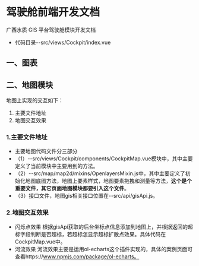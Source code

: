 # 驾驶舱前端开发文档

广西水质 GIS 平台驾驶舱模块开发文档

- 代码目录--src/views/Cockpit/index.vue

## 一、图表


## 二、地图模块

地图上实现的交互如下：

1. 主要文件地址
2. 地图交互效果

### 1.主要文件地址

- 主要地图代码文件分三部分
- （1）--src/views/Cockpit/components/CockpitMap.vue模块中，其中主要定义了当前模块中主要用到的方法。
- （2）--src/map/map2d/mixins/OpenlayersMixin.js中，其中主要定义了初始化地图底图方法，地图上要素样式，地图要素拖拽和测量等方法，**这个是个重要文件，其它页面地图模块都要引入这个文件**。
- （3）接口文件，地图gis相关接口位置在--src/api/gisApi.js。

### 2.地图交互效果

- 闪烁点效果
根据gisApi获取的后台坐标点信息添加到地图上，并根据返回的超标字段判断是否超标，若超标怎显示超标扩散点效果。具体代码在CockpitMap.vue中。
- 河流效果
河流效果主要是运用ol-echarts这个插件实现的，具体的案例页面可查看https://www.npmjs.com/package/ol-echarts。

